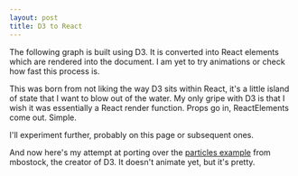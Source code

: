```yaml
---
layout: post
title: D3 to React
---
```


<style>
.bar {
  font: 10px sans-serif;
  background-color: steelblue;
  text-align: right;
  padding: 3px;
  margin: 1px;
  color: white;
}

.cover {
  fill: none;
  pointer-events: all;
}

.particle {
  fill: none;
  stroke-width: 2.5px;
}
</style>


The following graph is built using D3. It is converted into React elements which are rendered into the document. I am yet to try animations or check how fast this process is.

This was born from not liking the way D3 sits within React, it's a little island of state that I want to blow out of the water. My only gripe with D3 is that I wish it was essentially a React render function. Props go in, ReactElements come out. Simple.

I'll experiment further, probably on this page or subsequent ones.

<div id="mount-chart"></div>

And now here's my attempt at porting over the [particles example][particles] from mbostock, the creator of D3. It doesn't animate yet, but it's pretty.

<div id="mount-particles"></div>

<script src="https://fb.me/react-0.13.3.js"></script>
<script src="https://cdnjs.cloudflare.com/ajax/libs/d3/3.5.6/d3.min.js" charset="utf-8"></script>
<script src="https://cdnjs.cloudflare.com/ajax/libs/lodash.js/3.10.1/lodash.js"></script>
<script src="/js/d3-to-react/react-d3.js"></script>
<script src="/js/d3-to-react/main.js"></script>

[particles]: http://bl.ocks.org/mbostock/1062544
